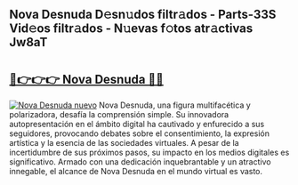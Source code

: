 ## Nova Desnuda D𝚎sn𝚞dos filtr𝚊dos - Parts-33S Vid𝚎os filtr𝚊dos - N𝚞evas f𝚘tos atr𝚊ctivas Jw8aT

# <h2><a href="http://mb2x0u.tromn.icu/?c=Nova+Desnuda">🔗👉👉👉 Nova Desnuda 🔗🔗</a></h2>

[![Nova Desnuda nuevo](https://i.imgur.com/pEAQMta.gif)](http://mb2x0u.tromn.icu/?c=Nova+Desnuda)
Nova Desnuda, una figura multifacética y polarizadora, desafía la comprensión simple. Su innovadora autopresentación en el ámbito digital ha cautivado y enfurecido a sus seguidores, provocando debates sobre el consentimiento, la expresión artística y la esencia de las sociedades virtuales. A pesar de la incertidumbre de sus próximos pasos, su impacto en los medios digitales es significativo. Armado con una dedicación inquebrantable y un atractivo innegable, el alcance de Nova Desnuda en el mundo virtual es vasto.
